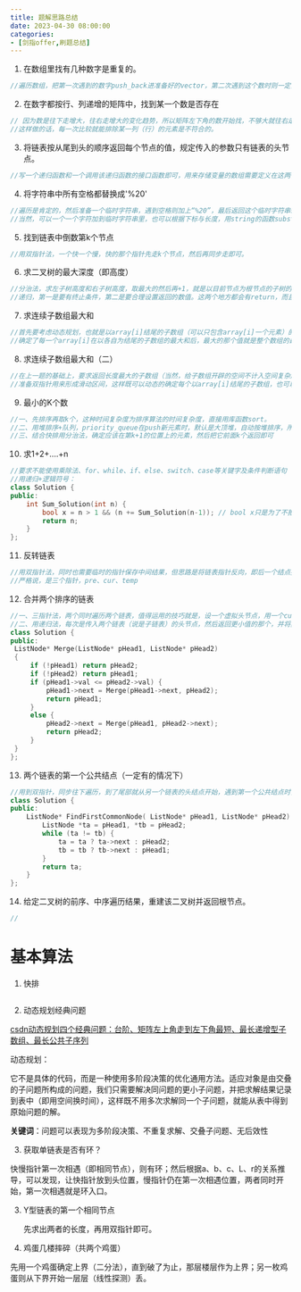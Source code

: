 ```yaml
---
title: 题解思路总结
date: 2023-04-30 08:00:00
categories: 
- [剑指offer,刷题总结]
---
```




1. 在数组里找有几种数字是重复的。

```c++
//遍历数组，把第一次遇到的数字push_back进准备好的vector，第二次遇到这个数时则一定会在这个准备好的vector中找到这个数。
```

2. 在数字都按行、列递增的矩阵中，找到某一个数是否存在

```c++
// 因为数是往下走增大，往右走增大的变化趋势，所以矩阵左下角的数开始找，不够大就往右走，不够小就往上走。
//这样做的话，每一次比较就能排除某一列（行）的元素是不符合的。
```

3. 将链表按从尾到头的顺序返回每个节点的值，规定传入的参数只有链表的头节点。

```c++
//写一个递归函数和一个调用该递归函数的接口函数即可，用来存储变量的数组需要定义在这两个函数之外。
```

4. 将字符串中所有空格都替换成'%20'

```c++
//遍历是肯定的，然后准备一个临时字符串，遇到空格则加上“%20”，最后返回这个临时字符串string类型
//当然，可以一个一个字符加到临时字符串里，也可以根据下标与长度，用string的函数substr复制子串一块一块加进去
```

5. 找到链表中倒数第k个节点

```c++
//用双指针法，一个快一个慢，快的那个指针先走k个节点，然后再同步走即可。
```

6. 求二叉树的最大深度（即高度）

```c++
//分治法，求左子树高度和右子树高度，取最大的然后再+1，就是以目前节点为根节点的子树的高度。
//递归，第一是要有终止条件，第二是要合理设置返回的数值。这两个地方都会有return，而且返回的数是有一定关系的。
```

7. 求连续子数组最大和

```c++
//首先要考虑动态规划，也就是以array[i]结尾的子数组（可以只包含array[i]一个元素）的和，是通过以array[i-1]结尾的子数组的和来确定的。是array[i]+前面的子数组（以array[i-1]）的和更大，还是array[i]自成一组的和更大，取最大的值作为以array[i]结尾的子数组的和。
//确定了每一个array[i]在以各自为结尾的子数组的最大和后，最大的那个值就是整个数组的最大值。
```

8. 求连续子数组最大和（二）

```c++
//在上一题的基础上，要求返回长度最大的子数组（当然，给子数组开辟的空间不计入空间复杂度）
//准备双指针用来形成滑动区间，这样既可以动态的确定每个以array[i]结尾的子数组，也可以很好的保存中间遇到的最长的且和最大的子数组（保存左右边界的下标）。当然要想好判断条件再去做状态转移赋值。
```

9. 最小的K个数

```c++
//一、先排序再取k个，这种时间复杂度为排序算法的时间复杂度，直接用库函数sort。
//二、用堆排序+队列，priority_queue在push新元素时，默认是大顶堆，自动按堆排序，所以只需要和pq.top()比较决定是否pop且push进行元素更新，从而留下最小的k个元素。priority_queue<int, vector<int>, greater<int> > c;  //这样就是小顶堆
//三、结合快排用分治法，确定应该在第k+1的位置上的元素，然后把它前面k个返回即可
```

10. 求1+2+....+n

```c++
//要求不能使用乘除法、for、while、if、else、switch、case等关键字及条件判断语句（A?B:C）。
//用递归+逻辑符号：
class Solution {
public:
    int Sum_Solution(int n) {
        bool x = n > 1 && (n += Sum_Solution(n-1)); // bool x只是为了不报错
        return n;
    }
};
```

11. 反转链表

```c++
//用双指针法，同时也需要临时的指针保存中间结果，但思路是将链表指针反向，即后一个结点指向前一个节点。
//严格说，是三个指针，pre、cur、temp
```

12. 合并两个排序的链表

```c++
//一、三指针法，两个同时遍历两个链表，值得运用的技巧就是，设一个虚拟头节点，用一个cur指针先指向虚拟头节点，然后其next每次指向更小的值的，每加入一个元素并将指针后移做一次更新，直到某个链表到尾部。循环结束再指向未遍历完的剩余链表头一个节点。然后返回这个虚拟头节点的next。
//二、用递归法，每次是传入两个链表（说是子链表）的头节点，然后返回更小值的那个，并将其next指向下次递归返回的节点。
class Solution {
public:
 ListNode* Merge(ListNode* pHead1, ListNode* pHead2)
 {
     if (!pHead1) return pHead2;
     if (!pHead2) return pHead1;
     if (pHead1->val <= pHead2->val) {
         pHead1->next = Merge(pHead1->next, pHead2);
         return pHead1;
     }
     else {
         pHead2->next = Merge(pHead1, pHead2->next);
         return pHead2;
     }
 }
};
```

13. 两个链表的第一个公共结点（一定有的情况下）

```c++
//用到双指针，同步往下遍历，到了尾部就从另一个链表的头结点开始，遇到第一个公共结点时，两个指针走的路程一定是m+n（即两个链表的长度和）
class Solution {
public:
    ListNode* FindFirstCommonNode( ListNode* pHead1, ListNode* pHead2) {
        ListNode *ta = pHead1, *tb = pHead2;
        while (ta != tb) {
            ta = ta ? ta->next : pHead2;
            tb = tb ? tb->next : pHead1;
        }
        return ta;
    }
};
```

14. 给定二叉树的前序、中序遍历结果，重建该二叉树并返回根节点。

```c++
//
```



# 基本算法

1. 快排

```c++
```

2. 动态规划经典问题

[csdn动态规划四个经典问题：台阶、矩阵左上角走到左下角最短、最长递增型子数组、最长公共子序列](https://blog.csdn.net/weixin_42182348/article/details/90814032?spm=1001.2101.3001.6650.3&utm_medium=distribute.pc_relevant.none-task-blog-2%7Edefault%7ECTRLIST%7ERate-3.pc_relevant_paycolumn_v3&depth_1-utm_source=distribute.pc_relevant.none-task-blog-2%7Edefault%7ECTRLIST%7ERate-3.pc_relevant_paycolumn_v3&utm_relevant_index=4)

动态规划：

它不是具体的代码，而是一种使用多阶段决策的优化通用方法。适应对象是由交叠的子问题所构成的问题，我们只需要解决同问题的更小子问题，并把求解结果记录到表中（即用空间换时间），这样既不用多次求解同一个子问题，就能从表中得到原始问题的解。

**关键词**：问题可以表现为多阶段决策、不重复求解、交叠子问题、无后效性 

3. 获取单链表是否有环？

快慢指针第一次相遇（即相同节点），则有环；然后根据a、b、c、L、r的关系推导，可以发现，让快指针放到头位置，慢指针仍在第一次相遇位置，两者同时开始，第一次相遇就是环入口。

3. Y型链表的第一个相同节点

   先求出两者的长度，再用双指针即可。

4. 鸡蛋几楼摔碎（共两个鸡蛋）

先用一个鸡蛋确定上界（二分法），直到破了为止，那层楼层作为上界；另一枚鸡蛋则从下界开始一层层（线性探测）丢。

